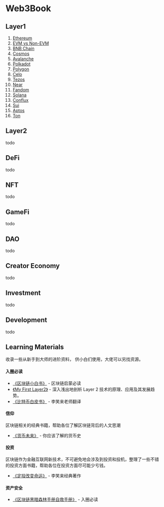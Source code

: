 # Web3Book

## Layer1

1. [Ethereum](/docs/layer1/ethereum/ethereum.mdx)
2. [EVM vs Non-EVM](/docs/layer1/evm/evm.mdx)
3. [BNB Chain](/docs/layer1/bnb-chain/bnb-chain.mdx)
4. [Cosmos](/docs/layer1/cosmos/cosmos.mdx)
5. [Avalanche](/docs/layer1/avalanche/avalanche.mdx)
6. [Polkadot](/docs/layer1/polkadot/polkadot.mdx)
7. [Polygon](/docs/layer1/polygon/polygon.mdx)
8. [Celo](/docs/layer1/celo/celo.mdx)
9. [Tezos](/docs/layer1/tezos/tezos.mdx)
10. [Near](/docs/layer1/near/near.mdx)
11. [Fandom](/docs/layer1/Fandom/fandom.mdx)
12. [Solana](/docs/layer1/solana/solana.mdx)
13. [Conflux](/docs/layer1/conflux/conflux.mdx)
14. [Sui](/docs/layer1/sui/sui.mdx)
15. [Aptos](docs/layer1/aptos/aptos.mdx)
16. [Ton](docs/layer1/ton/ton.mdx)

## Layer2

todo

## DeFi

todo

## NFT

todo

## GameFi

todo

## DAO

todo

## Creator Economy

todo

## Investment

todo

## Development

todo

## Learning Materials

收录一些从新手到大师的进阶资料， 供小白们使用，大佬可以另找资源。

#### 入圈必读

- [《区块链小白书》](https://blockchainlittlebook.com/#/) - 区块链启蒙必读
- [《My First Layer2》](https://layer2.myfirst.io/zh) - 深入浅出地剖析 Layer 2 技术的原理、应用及其发展趋势。
- [《比特币白皮书》](https://lixiaolai.com/#/bitcoin-whitepaper-cn-en-translation/Bitcoin-Whitepaper-EN-CN.html) - 李笑来老师翻译

#### 信仰

区块链相关的经典书籍，帮助各位了解区块链背后的人文思潮

- [《货币未来》](https://weread.qq.com/web/reader/722328e071f5cee17229964) - 你应该了解的货币史

#### 投资

区块链作为金融互联网新技术，不可避免地会涉及到投资和投机，整理了一些不错的投资方面书籍，帮助各位在投资方面尽可能少亏钱。

- [《定投改变命运》](https://ri.firesbox.com/#/cn/) - 李笑来经典著作

#### 资产安全

- [《区块链黑暗森林手册自救手册》](https://darkhandbook.io/) - 入圈必读
